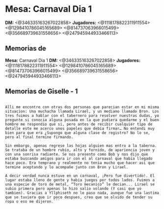 # **Mesa:** Carnaval Dia 1
**DM:** <@346335163267022858> 
**Jugadores:** <@1118178822311911554> <@1298410786045165689> <@814737063966015499> <@356689739631558656> <@247945944933466113> 

## Memorias de 

**Mesa:** Carnaval Dia 1
**DM:** <@346335163267022858> 
**Jugadores:** <@1118178822311911554> <@1298410786045165689> <@814737063966015499> <@356689739631558656> <@247945944933466113> 

## Memorias de Giselle - 1
```Luego de unas 3 semanas de viaje termine llegando hasta un pueblo, Silverymoon me dijeron que se llamaba. Nunca habia escuchado hablar de ese lugar por lo que decidi entrar a una taberna a pedir indicaciones. 

Alli me encontre con otras dos personas que parecian estar en mi misma situacion: Una muchacha llamada Lirael, y un mediano llamado Bron. Los tres fuimos a hablar con el tabernero para resolver nuestras dudas, yo pregunte si conocia alguna posada en la que pudiera quedarme y el buen hombre me respondio que si, pero antes de recibir cualquier tipo de detalle este me acerco unos papeles que debia firmar… No entendi muy bien para que era ¿Supongo que alguna clase de registro? No lo se, pero al final termine firmando. 

Sin embargo, apenas regrese las hojas alguien mas entro a la taberna. Se trataba de un hombre rubio, alto y fornido, de apariencia joven y con una sonrisa radiante. Se nos presento como Bob y nos dijo que estaba buscando amigos para ir con el al carnaval que habia llegado hace poco. Era temprano y realmente no tenia mucho que hacer asi que termine aceptando y lo acompañe junto con Bron y Lirael.

A decir verdad nunca estuve en un carnaval, ¡Pero fue divertido!. El lugar estaba lleno de gente y habia juegos por todos lados. Fuimos a una especie de toro de metal, “Toro mecanico” le decian... Lirael se subio primera pero apenas lo hizo salio volando (Y casi que yo tambien). Gracias a Yllphiseth no le paso nada, aunque fue una lastima que se tuviera que ir poco despues, creo que se olvido de tender su ropa o eso me dijeron.```

